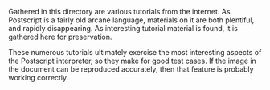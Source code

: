Gathered in this directory are various tutorials from the internet.  As Postscript is a fairly old arcane language, materials on it are both plentiful, and rapidly disappearing.  As interesting tutorial material is found, it is gathered here for preservation.

These numerous tutorials ultimately exercise the most interesting aspects of the Postscript interpreter, so they make for good test cases.  If the image in the document can be reproduced accurately, then that feature is probably working correctly.

